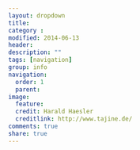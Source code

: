 ```yaml
---
layout: dropdown
title: 
category : 
modified: 2014-06-13
header: 
description: ""
tags: [navigation]
group: info
navigation:
  order: 1
  parent: 
image:
  feature: 
  credit: Harald Haesler
  creditlink: http://www.tajine.de/
comments: true
share: true
---
```

